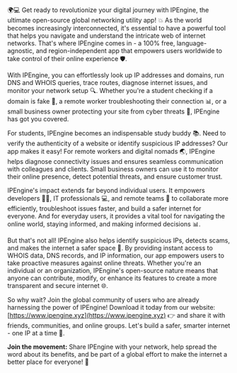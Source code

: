 🌍💻 Get ready to revolutionize your digital journey with IPEngine, the ultimate open-source global networking utility app! 💥 As the world becomes increasingly interconnected, it's essential to have a powerful tool that helps you navigate and understand the intricate web of internet networks. That's where IPEngine comes in - a 100% free, language-agnostic, and region-independent app that empowers users worldwide to take control of their online experience 🛡️.

With IPEngine, you can effortlessly look up IP addresses and domains, run DNS and WHOIS queries, trace routes, diagnose internet issues, and monitor your network setup 🔍. Whether you're a student checking if a domain is fake 👀, a remote worker troubleshooting their connection 📊, or a small business owner protecting your site from cyber threats 💸, IPEngine has got you covered.

For students, IPEngine becomes an indispensable study buddy 📚. Need to verify the authenticity of a website or identify suspicious IP addresses? Our app makes it easy! For remote workers and digital nomads 🌏, IPEngine helps diagnose connectivity issues and ensures seamless communication with colleagues and clients. Small business owners can use it to monitor their online presence, detect potential threats, and ensure customer trust.

IPEngine's impact extends far beyond individual users. It empowers developers 👩‍💻, IT professionals 💻, and remote teams 🌈 to collaborate more efficiently, troubleshoot issues faster, and build a safer internet for everyone. And for everyday users, it provides a vital tool for navigating the online world, staying informed, and making informed decisions 📊.

But that's not all! IPEngine also helps identify suspicious IPs, detects scams, and makes the internet a safer space 🚀. By providing instant access to WHOIS data, DNS records, and IP information, our app empowers users to take proactive measures against online threats. Whether you're an individual or an organization, IPEngine's open-source nature means that anyone can contribute, modify, or enhance its features to create a more transparent and secure internet 🌐.

So why wait? Join the global community of users who are already harnessing the power of IPEngine! Download it today from our website: [https://www.ipengine.xyz](https://www.ipengine.xyz) 👉 and share it with friends, communities, and online groups. Let's build a safer, smarter internet - one IP at a time 🌟.

**Join the movement:** Share IPEngine with your network, help spread the word about its benefits, and be part of a global effort to make the internet a better place for everyone! 💪
